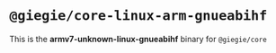 # `@giegie/core-linux-arm-gnueabihf`

This is the **armv7-unknown-linux-gnueabihf** binary for `@giegie/core`
